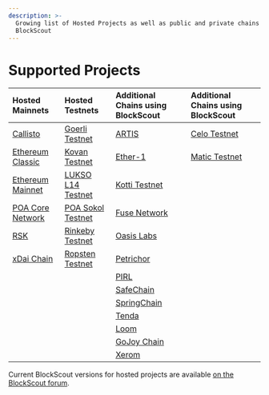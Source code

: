 ```yaml
---
description: >-
  Growing list of Hosted Projects as well as public and private chains using
  BlockScout
---
```


# Supported Projects

| **Hosted Mainnets** | **Hosted Testnets** | **Additional Chains using BlockScout** | **Additional Chains using BlockScout** |
| :--- | :--- | :--- | :--- |
| [Callisto](https://blockscout.com/callisto/mainnet) | [Goerli Testnet](https://blockscout.com/eth/goerli) | [ARTIS](https://explorer.sigma1.artis.network) | [Celo Testnet](https://alfajores-blockscout.celo-testnet.org/) |
| [Ethereum Classic](https://blockscout.com/etc/mainnet) | [Kovan Testnet](https://blockscout.com/eth/kovan) | [Ether-1](https://blocks.ether1.wattpool.net/) | [Matic Testnet](https://explorer.testnet2.matic.network/) |
| [Ethereum Mainnet](https://blockscout.com/eth/mainnet) | [LUKSO L14 Testnet](https://blockscout.com/lukso/l14) | [Kotti Testnet](https://kottiexplorer.ethernode.io/) |  |
| [POA Core Network](https://blockscout.com/poa/core) | [POA Sokol Testnet](https://blockscout.com/poa/sokol) | [Fuse Network](https://explorer.fuse.io/) |  |
| [RSK](https://blockscout.com/rsk/mainnet) | [Rinkeby Testnet](https://blockscout.com/eth/rinkeby) | [Oasis Labs](https://blockexplorer.oasiscloud.io/) |  |
| [xDai Chain](https://blockscout.com/poa/dai) | [Ropsten Testnet](https://blockscout.com/eth/ropsten) | [Petrichor](https://explorer.petrachor.com/) |  |
|  |  | [PIRL](http://pirl.es/) |  |
|  |  | [SafeChain](https://explorer.safechain.io) |  |
|  |  | [SpringChain](https://explorer.springrole.com/) |  |
|  |  | [Tenda](https://tenda.network) |  |
|  |  | [Loom](http://plasma-blockexplorer.dappchains.com/) |  |
|  |  | [GoJoy Chain](https://gojoychain.com/) |  |
|  |  | [Xerom](https://blocks.xerom.org/) |  |

Current BlockScout versions for hosted projects are available [on the BlockScout forum](https://forum.poa.network/t/deployed-instances-on-blockscout-com/1938).

